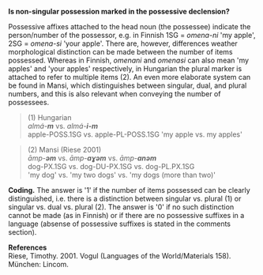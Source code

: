 **Is non-singular possession marked in the possessive declension?**

Possessive affixes attached to the head noun (the possessee) indicate the person/number of the possessor, e.g. in Finnish 1SG = *omena-ni* 'my apple', 2SG = *omena-si* 'your apple'. There are, however, differences weather morphological distinction can be made between the number of items possessed. Whereas in Finnish, *omenani* and *omenasi* can also mean 'my apples' and 'your apples' respectively, in Hungarian the plural marker is attached to refer to multiple items (2). An even more elaborate system can be found in Mansi, which distinguishes between singular, dual, and plural numbers, and this is also relevant when conveying the number of possessees.  

>(1) Hungarian<br/>
>*almá-**m*** vs. *almá-**i-m***<br/>
>apple-POSS.1SG vs. apple-PL-POSS.1SG 
>'my apple vs. my apples'<br/>

>(2) Mansi (Riese 2001)<br/> 
>*āmp-**əm*** vs. *āmp-**aɣəm*** vs. *āmp-**anəm***<br/>
>dog-PX.1SG vs. dog-DU-PX.1SG vs. dog-PL.PX.1SG<br/>
>'my dog' vs. 'my two dogs' vs. 'my dogs (more than two)'

**Coding.** The answer is '1' if the number of items  possessed can be clearly distinguished, i.e. there is a distinction between singular vs. plural (1) or singular vs. dual vs. plural (2). The answer is '0' if no such distinction cannot be made (as in Finnish) or if there are no possessive suffixes in a language (absense of possessive suffixes is stated in the comments section).

**References**<br/>
Riese, Timothy. 2001. Vogul (Languages of the World/Materials 158). München: Lincom.
